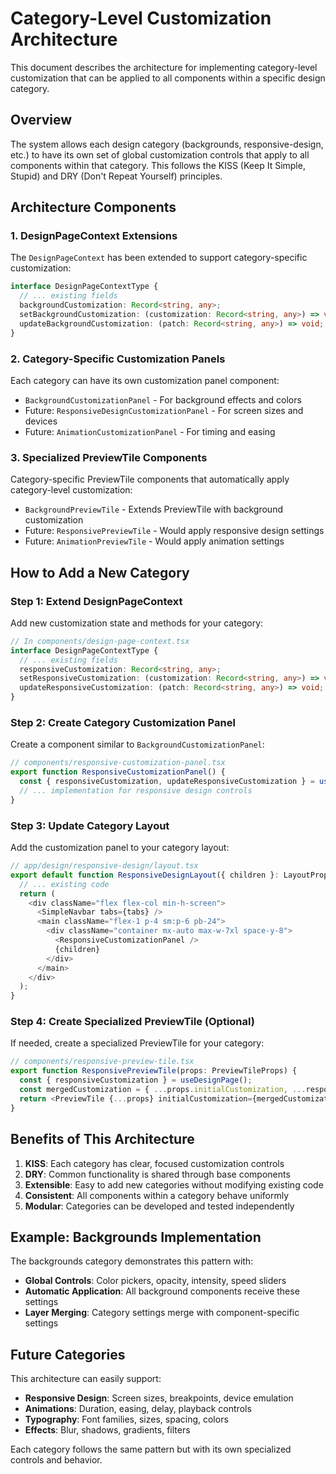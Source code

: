 # Category-Level Customization Architecture

This document describes the architecture for implementing category-level customization that can be applied to all components within a specific design category.

## Overview

The system allows each design category (backgrounds, responsive-design, etc.) to have its own set of global customization controls that apply to all components within that category. This follows the KISS (Keep It Simple, Stupid) and DRY (Don't Repeat Yourself) principles.

## Architecture Components

### 1. DesignPageContext Extensions

The `DesignPageContext` has been extended to support category-specific customization:

```typescript
interface DesignPageContextType {
  // ... existing fields
  backgroundCustomization: Record<string, any>;
  setBackgroundCustomization: (customization: Record<string, any>) => void;
  updateBackgroundCustomization: (patch: Record<string, any>) => void;
}
```

### 2. Category-Specific Customization Panels

Each category can have its own customization panel component:

- `BackgroundCustomizationPanel` - For background effects and colors
- Future: `ResponsiveDesignCustomizationPanel` - For screen sizes and devices
- Future: `AnimationCustomizationPanel` - For timing and easing

### 3. Specialized PreviewTile Components

Category-specific PreviewTile components that automatically apply category-level customization:

- `BackgroundPreviewTile` - Extends PreviewTile with background customization
- Future: `ResponsivePreviewTile` - Would apply responsive design settings
- Future: `AnimationPreviewTile` - Would apply animation settings

## How to Add a New Category

### Step 1: Extend DesignPageContext

Add new customization state and methods for your category:

```typescript
// In components/design-page-context.tsx
interface DesignPageContextType {
  // ... existing fields
  responsiveCustomization: Record<string, any>;
  setResponsiveCustomization: (customization: Record<string, any>) => void;
  updateResponsiveCustomization: (patch: Record<string, any>) => void;
}
```

### Step 2: Create Category Customization Panel

Create a component similar to `BackgroundCustomizationPanel`:

```typescript
// components/responsive-customization-panel.tsx
export function ResponsiveCustomizationPanel() {
  const { responsiveCustomization, updateResponsiveCustomization } = useDesignPage();
  // ... implementation for responsive design controls
}
```

### Step 3: Update Category Layout

Add the customization panel to your category layout:

```typescript
// app/design/responsive-design/layout.tsx
export default function ResponsiveDesignLayout({ children }: LayoutProps) {
  // ... existing code
  return (
    <div className="flex flex-col min-h-screen">
      <SimpleNavbar tabs={tabs} />
      <main className="flex-1 p-4 sm:p-6 pb-24">
        <div className="container mx-auto max-w-7xl space-y-8">
          <ResponsiveCustomizationPanel />
          {children}
        </div>
      </main>
    </div>
  );
}
```

### Step 4: Create Specialized PreviewTile (Optional)

If needed, create a specialized PreviewTile for your category:

```typescript
// components/responsive-preview-tile.tsx
export function ResponsivePreviewTile(props: PreviewTileProps) {
  const { responsiveCustomization } = useDesignPage();
  const mergedCustomization = { ...props.initialCustomization, ...responsiveCustomization };
  return <PreviewTile {...props} initialCustomization={mergedCustomization} />;
}
```

## Benefits of This Architecture

1. **KISS**: Each category has clear, focused customization controls
2. **DRY**: Common functionality is shared through base components
3. **Extensible**: Easy to add new categories without modifying existing code
4. **Consistent**: All components within a category behave uniformly
5. **Modular**: Categories can be developed and tested independently

## Example: Backgrounds Implementation

The backgrounds category demonstrates this pattern with:

- **Global Controls**: Color pickers, opacity, intensity, speed sliders
- **Automatic Application**: All background components receive these settings
- **Layer Merging**: Category settings merge with component-specific settings

## Future Categories

This architecture can easily support:

- **Responsive Design**: Screen sizes, breakpoints, device emulation
- **Animations**: Duration, easing, delay, playback controls  
- **Typography**: Font families, sizes, spacing, colors
- **Effects**: Blur, shadows, gradients, filters

Each category follows the same pattern but with its own specialized controls and behavior.